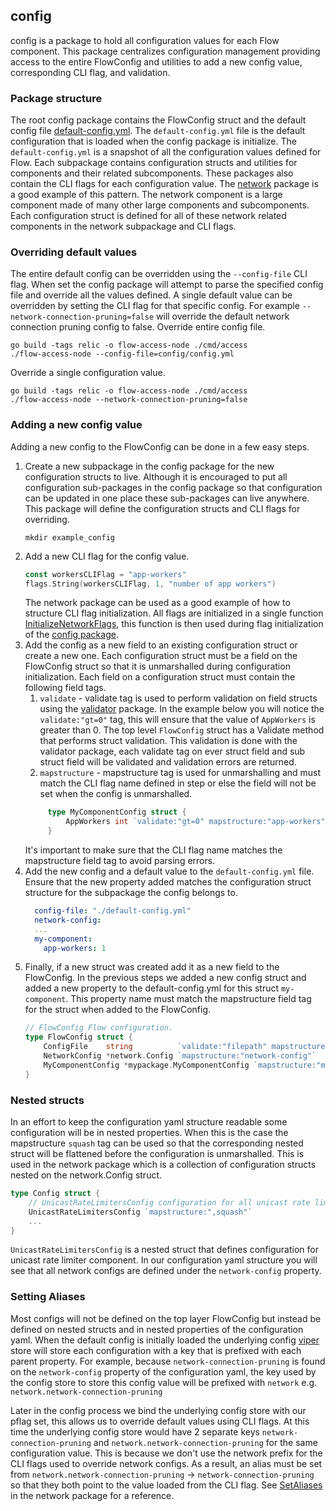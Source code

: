 ## config 
config is a package to hold all configuration values for each Flow component. This package centralizes configuration management providing access 
to the entire FlowConfig and utilities to add a new config value, corresponding CLI flag, and validation.

### Package structure
The root config package contains the FlowConfig struct and the default config file [default-config.yml](https://github.com/onflow/flow-go/blob/master/config/default-config.yml). The `default-config.yml` file is the default configuration that is loaded when the config package is initialize.
The `default-config.yml` is a snapshot of all the configuration values defined for Flow.
Each subpackage contains configuration structs and utilities for components and their related subcomponents. These packages also contain the CLI flags for each configuration value. The [network](https://github.com/onflow/flow-go/tree/master/config/network) package
is a good example of this pattern. The network component is a large component made of many other large components and subcomponents. Each configuration 
struct is defined for all of these network related components in the network subpackage and CLI flags. 

### Overriding default values
The entire default config can be overridden using the `--config-file` CLI flag. When set the config package will attempt to parse the specified config file and override all the values 
defined. A single default value can be overridden by setting the CLI flag for that specific config. For example `--network-connection-pruning=false` will override the default network connection pruning 
config to false.
Override entire config file.
```shell
go build -tags relic -o flow-access-node ./cmd/access
./flow-access-node --config-file=config/config.yml
```
Override a single configuration value.
```shell
go build -tags relic -o flow-access-node ./cmd/access
./flow-access-node --network-connection-pruning=false
```
### Adding a new config value
Adding a new config to the FlowConfig can be done in a few easy steps.

1. Create a new subpackage in the config package for the new configuration structs to live. Although it is encouraged to put all configuration sub-packages in the config package 
so that configuration can be updated in one place these sub-packages can live anywhere. This package will define the configuration structs and CLI flags for overriding.
    ```shell
    mkdir example_config 
    ```
2. Add a new CLI flag for the config value. 
    ```go
    const workersCLIFlag = "app-workers"
    flags.String(workersCLIFlag, 1, "number of app workers")
    ```
    The network package can be used as a good example of how to structure CLI flag initialization. All flags are initialized in a single function [InitializeNetworkFlags](https://github.com/onflow/flow-go/blob/master/network/netconf/flags.go#L80), this function is then used during flag initialization 
    of the [config package](https://github.com/onflow/flow-go/blob/master/config/base_flags.go#L22).
3. Add the config as a new field to an existing configuration struct or create a new one. Each configuration struct must be a field on the FlowConfig struct so that it is unmarshalled during configuration initialization.
    Each field on a configuration struct must contain the following field tags.
   1. `validate` - validate tag is used to perform validation on field structs using the [validator](https://github.com/go-playground/validator) package. In the example below you will notice 
   the `validate:"gt=0"` tag, this will ensure that the value of `AppWorkers` is greater than 0. The top level `FlowConfig` struct has a Validate method that performs struct validation. This 
   validation is done with the validator package, each validate tag on ever struct field and sub struct field will be validated and validation errors are returned.
   2. `mapstructure` - mapstructure tag is used for unmarshalling and must match the CLI flag name defined in step or else the field will not be set when the config is unmarshalled.
   ```go
        type MyComponentConfig struct {
            AppWorkers int `validate:"gt=0" mapstructure:"app-workers"`
        }
    ```
   It's important to make sure that the CLI flag name matches the mapstructure field tag to avoid parsing errors.
4. Add the new config and a default value to the `default-config.yml` file. Ensure that the new property added matches the configuration struct structure for the subpackage the config belongs to.
    ```yaml
      config-file: "./default-config.yml"
      network-config:
      ...
      my-component:
        app-workers: 1
    ```
5. Finally, if a new struct was created add it as a new field to the FlowConfig. In the previous steps we added a new config struct and added a new property to the default-config.yml for this struct `my-component`. This property name
    must match the mapstructure field tag for the struct when added to the FlowConfig.
    ```go
    // FlowConfig Flow configuration.
    type FlowConfig struct {
        ConfigFile    string          `validate:"filepath" mapstructure:"config-file"`
        NetworkConfig *network.Config `mapstructure:"network-config"`
        MyComponentConfig *mypackage.MyComponentConfig `mapstructure:"my-component"`
    }
    ```

### Nested structs
In an effort to keep the configuration yaml structure readable some configuration will be in nested properties. When this is the case the mapstructure `squash` tag can be used so that the corresponding nested struct will be 
flattened before the configuration is unmarshalled. This is used in the network package which is a collection of configuration structs nested on the network.Config struct. 
```go
type Config struct {
    // UnicastRateLimitersConfig configuration for all unicast rate limiters.
    UnicastRateLimitersConfig `mapstructure:",squash"`
    ...
}
```
`UnicastRateLimitersConfig` is a nested struct that defines configuration for unicast rate limiter component. In our configuration yaml structure you will see that all network configs are defined under the `network-config` property.

### Setting Aliases
Most configs will not be defined on the top layer FlowConfig but instead be defined on nested structs and in nested properties of the configuration yaml. When the default config is initially loaded the underlying config [viper](https://github.com/spf13/viper) store will store 
each configuration with a key that is prefixed with each parent property. For example, because `network-connection-pruning` is found on the `network-config` property of the configuration yaml, the key used by the config store to 
store this config value will be prefixed with `network` e.g.
```network.network-connection-pruning```

Later in the config process we bind the underlying config store with our pflag set, this allows us to override default values using CLI flags.
At this time the underlying config store would have 2 separate keys `network-connection-pruning` and `network.network-connection-pruning` for the same configuration value. This is because we don't use the network prefix for the CLI flags
used to override network configs. As a result, an alias must be set from `network.network-connection-pruning` -> `network-connection-pruning` so that they both point to the value loaded from the CLI flag. See [SetAliases](https://github.com/onflow/flow-go/blob/master/config/network/config.go#L84) in the network package for a reference. 

